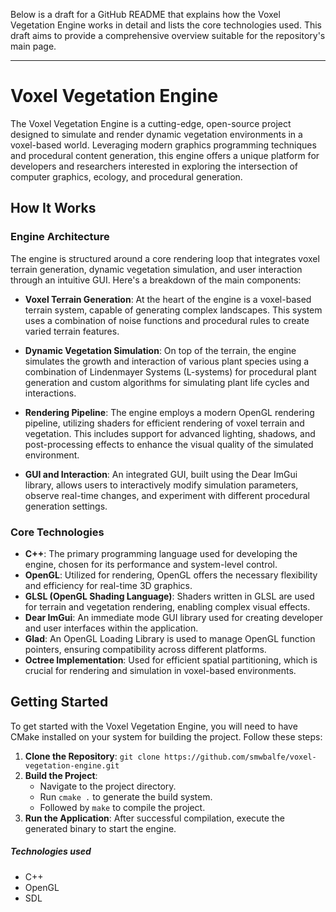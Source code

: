 Below is a draft for a GitHub README that explains how the Voxel Vegetation Engine works in detail and lists the core technologies used. This draft aims to provide a comprehensive overview suitable for the repository's main page.

---

# Voxel Vegetation Engine

The Voxel Vegetation Engine is a cutting-edge, open-source project designed to simulate and render dynamic vegetation environments in a voxel-based world. Leveraging modern graphics programming techniques and procedural content generation, this engine offers a unique platform for developers and researchers interested in exploring the intersection of computer graphics, ecology, and procedural generation.

## How It Works

### Engine Architecture

The engine is structured around a core rendering loop that integrates voxel terrain generation, dynamic vegetation simulation, and user interaction through an intuitive GUI. Here's a breakdown of the main components:

- **Voxel Terrain Generation**: At the heart of the engine is a voxel-based terrain system, capable of generating complex landscapes. This system uses a combination of noise functions and procedural rules to create varied terrain features.

- **Dynamic Vegetation Simulation**: On top of the terrain, the engine simulates the growth and interaction of various plant species using a combination of Lindenmayer Systems (L-systems) for procedural plant generation and custom algorithms for simulating plant life cycles and interactions.

- **Rendering Pipeline**: The engine employs a modern OpenGL rendering pipeline, utilizing shaders for efficient rendering of voxel terrain and vegetation. This includes support for advanced lighting, shadows, and post-processing effects to enhance the visual quality of the simulated environment.

- **GUI and Interaction**: An integrated GUI, built using the Dear ImGui library, allows users to interactively modify simulation parameters, observe real-time changes, and experiment with different procedural generation settings.

### Core Technologies

- **C++**: The primary programming language used for developing the engine, chosen for its performance and system-level control.
- **OpenGL**: Utilized for rendering, OpenGL offers the necessary flexibility and efficiency for real-time 3D graphics.
- **GLSL (OpenGL Shading Language)**: Shaders written in GLSL are used for terrain and vegetation rendering, enabling complex visual effects.
- **Dear ImGui**: An immediate mode GUI library used for creating developer and user interfaces within the application.
- **Glad**: An OpenGL Loading Library is used to manage OpenGL function pointers, ensuring compatibility across different platforms.
- **Octree Implementation**: Used for efficient spatial partitioning, which is crucial for rendering and simulation in voxel-based environments.

## Getting Started

To get started with the Voxel Vegetation Engine, you will need to have CMake installed on your system for building the project. Follow these steps:

1. **Clone the Repository**: `git clone https://github.com/smwbalfe/voxel-vegetation-engine.git`
2. **Build the Project**:
   - Navigate to the project directory.
   - Run `cmake .` to generate the build system.
   - Followed by `make` to compile the project.
3. **Run the Application**: After successful compilation, execute the generated binary to start the engine.

##### Technologies used

- C++
- OpenGL
- SDL
